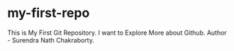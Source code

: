 # my-first-repo
This is My First Git Repository. I want to Explore More about Github.
Author - Surendra Nath Chakraborty.
